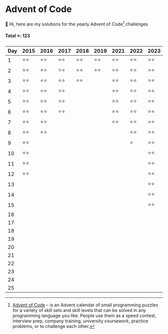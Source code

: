# Advent of Code

👋 Hi, here are my solutions for the yearly Advent of Code[^aoc] challenges

#### Total ⭐️: 123

| Day | 2015   | 2016   | 2017   | 2018   | 2019   | 2021   | 2022   | 2023   |
| --- | ------ | ------ | ------ | ------ | ------ | ------ | ------ | ------ |
| 1   | ⭐️⭐️ | ⭐️⭐️ | ⭐️⭐️ | ⭐️⭐️ | ⭐️⭐️ | ⭐️⭐️ | ⭐️⭐️ | ⭐️⭐️ |
| 2   | ⭐️⭐️ | ⭐️⭐️ | ⭐️⭐️ | ⭐️⭐️ | ⭐️⭐️ | ⭐️⭐️ | ⭐️⭐️ | ⭐️⭐️ |
| 3   | ⭐️⭐️ | ⭐️⭐️ | ⭐️⭐️ | ⭐️⭐️ |        | ⭐️⭐️ | ⭐️⭐️ | ⭐️⭐️ |
| 4   | ⭐️⭐️ | ⭐️⭐️ | ⭐️⭐️ |        |        | ⭐️⭐️ | ⭐️⭐️ | ⭐️⭐️ |
| 5   | ⭐️⭐️ | ⭐️⭐️ | ⭐️⭐️ |        |        | ⭐️⭐️ | ⭐️⭐️ | ⭐️⭐️ |
| 6   | ⭐️⭐️ | ⭐️⭐️ | ⭐️⭐️ |        |        | ⭐️⭐️ | ⭐️⭐️ | ⭐️⭐️ |
| 7   | ⭐️⭐️ | ⭐️⭐️ |        |        |        | ⭐️⭐️ | ⭐️⭐️ | ⭐️⭐️ |
| 8   | ⭐️⭐️ | ⭐️⭐️ |        |        |        |        | ⭐️⭐️ | ⭐️⭐️ |
| 9   | ⭐️⭐️ |        |        |        |        |        | ⭐️    | ⭐️⭐️ |
| 10  | ⭐️⭐️ |        |        |        |        |        |        | ⭐️⭐️ |
| 11  | ⭐️⭐️ |        |        |        |        |        |        | ⭐️⭐️ |
| 12  | ⭐️⭐️ |        |        |        |        |        |        | ⭐️⭐️ |
| 13  |        |        |        |        |        |        |        | ⭐️⭐️ |
| 14  |        |        |        |        |        |        |        | ⭐️⭐️ |
| 15  |        |        |        |        |        |        |        | ⭐️⭐️ |
| 16  |        |        |        |        |        |        |        |        |
| 17  |        |        |        |        |        |        |        |        |
| 18  |        |        |        |        |        |        |        |        |
| 19  |        |        |        |        |        |        |        |        |
| 20  |        |        |        |        |        |        |        |        |
| 21  |        |        |        |        |        |        |        |        |
| 22  |        |        |        |        |        |        |        |        |
| 23  |        |        |        |        |        |        |        |        |
| 24  |        |        |        |        |        |        |        |        |
| 25  |        |        |        |        |        |        |        |        |

[^aoc]: [Advent of Code][aoc] – is an Advent calendar of small programming puzzles for a variety of skill sets and skill levels that can be solved in any programming language you like. People use them as a speed contest, interview prep, company training, university coursework, practice problems, or to challenge each other.

[aoc]: https://adventofcode.com
